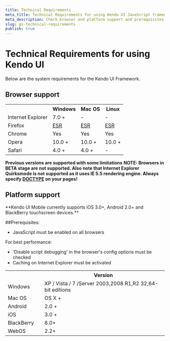 ```yaml
---
title: Technical Requirements
meta_title: Technical Requirements for using Kendo UI JavaScript framework
meta_description: Check browser and platform support and prerequisites for best performance when working with Kendo UI.
slug: gs-technical-requirements
publish: true
---
```


# Technical Requirements for using Kendo UI

Below are the system requirements for the Kendo UI Framework.

## Browser support
<table class="devices-platforms stripes">
   <tbody>
        <tr>
            <th class="browsers"></th>
            <th class="browsers-windows">Windows</th>
            <th class="browsers-mac">Mac OS</th>
            <th class="browsers">Linux</th>
        </tr>
        <tr>
           <td><span class="ie"></span>Internet Explorer</td>
           <td>7.0 +</td>
           <td>-</td>
           <td>-</td>
        </tr>
        <tr>
            <td><span class="firefox"></span>Firefox</td>
            <td><a href="http://www.mozilla.org/en-US/firefox/organizations/">ESR</a></td>
            <td><a href="http://www.mozilla.org/en-US/firefox/organizations/">ESR</a></td>
            <td><a href="http://www.mozilla.org/en-US/firefox/organizations/">ESR</a></td>
        </tr>
        <tr>
            <td><span class="chrome"></span>Chrome</td>
            <td>Yes</td>
            <td>Yes</td>
            <td>Yes</td>
        </tr>
        <tr>
            <td><span class="opera"></span>Opera</td>
            <td>10.0 +</td>
            <td>10.0 +</td>
            <td>10.0 +</td>
        </tr>
        <tr>
            <td><span class="safari"></span>Safari</td>
            <td>4.0 +</td>
            <td>4.0 +</td>
            <td>-</td>
        </tr>
    </tbody>
</table>

**Previous versions are supported with some limitations**
**NOTE: Browsers in BETA stage are not supported. Also note that Internet Explorer Quirksmode is not supported as it uses IE 5.5 rendering engine. Always specify [DOCTYPE](http://reference.sitepoint.com/html/doctypes) on your pages!**

## Platform support
 <table class="devices-platforms stripes">
     <tbody>
         <tr>
             <th class="platform"></th>
             <th class="platform-version">Version</th>
         </tr>
         <tr>
             <td style="width: 100px;"><span class="windows"></span>Windows</td>
             <td>XP / Vista / 7 /Server 2003,2008 R1,R2 32,64-bit editions</td>
         </tr>
         <tr>
             <td><span class="mac"></span> Mac OS</td>
             <td>OS X +</td>
         </tr>
         <tr>
             <td><span class="android"></span> Android</td>
             <td>2.0 +</td>
         </tr>
         <tr>
             <td><span class="ios"></span> iOS</td>
             <td>3.0 +</td>
         </tr>
         <tr>
             <td><span class="blackberry"></span>BlackBerry</td>
             <td>6.0+</td>
         </tr>
         <tr>
             <td><span class="webos"></span>WebOS</td>
             <td>2.2+</td>
         </tr>
**Kendo UI Mobile currently supports iOS 3.0+, Android 2.0+ and BlackBerry touchscreen devices.**


##Prerequisites:

*   JavaScript must be enabled on all browsers

For best performance:

*   'Disable script debugging' in the browser's config options must be checked
*   Caching on Internet Explorer must be activated
